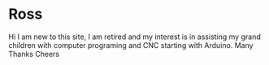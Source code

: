 # Ross
Hi I am new to this site, I am retired and my interest is in assisting my grand children with computer programing and CNC starting with Arduino.
Many Thanks
Cheers
